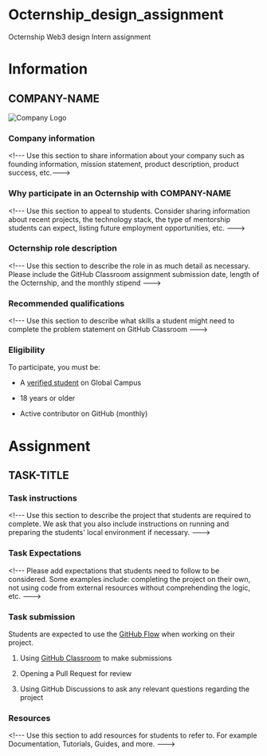 # Octernship_design_assignment
Octernship Web3 design Intern assignment
# Information

## COMPANY-NAME

![Company Logo](IMAGE-URL)

### Company information 

&lt;!--- Use this section to share information about your company such as founding information, mission statement, product description, product success, etc.--->

### Why participate in an Octernship with COMPANY-NAME

&lt;!--- Use this section to appeal to students. Consider sharing information about recent projects, the technology stack, the type of mentorship students can expect, listing future employment opportunities, etc. --->

### Octernship role description

&lt;!--- Use this section to describe the role in as much detail as necessary. Please include the GitHub Classroom assignment submission date, length of the Octernship, and the monthly stipend --->

### Recommended qualifications

&lt;!--- Use this section to describe what skills a student might need to complete the problem statement on GitHub Classroom --->

### Eligibility

To participate, you must be:

* A [verified student](https://education.github.com/discount_requests/pack_application) on Global Campus

* 18 years or older

* Active contributor on GitHub (monthly)

# Assignment

## TASK-TITLE

### Task instructions

&lt;!--- Use this section to describe the project that students are required to complete. We ask that you also include instructions on running and preparing the students' local environment if necessary. --->

### Task Expectations

&lt;!--- Please add expectations that students need to follow to be considered. Some examples include: completing the project on their own, not using code from external resources without comprehending the logic, etc.  --->

### Task submission

Students are expected to use the [GitHub Flow](https://docs.github.com/en/get-started/quickstart/github-flow) when working on their project. 

1. Using [GitHub Classroom](https://classroom.github.com/) to make submissions

2. Opening a Pull Request for review

3. Using GitHub Discussions to ask any relevant questions regarding the project

### Resources

&lt;!--- Use this section to add resources for students to refer to. For example Documentation, Tutorials, Guides, and more.  --->
